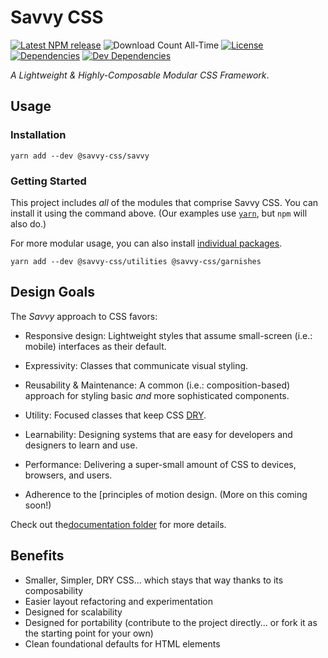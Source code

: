 # Savvy CSS

[![Latest NPM release][npm-badge]][npm-badge-url]
![Download Count All-Time][download-count-badge]
[![License][license-badge]][license-badge-url]
[![Dependencies][dependencies-badge]][dependencies-badge-url]
[![Dev Dependencies][devDependencies-badge]][devDependencies-badge-url]

_A Lightweight & Highly-Composable Modular CSS Framework_.

## Usage 

### Installation

```shell
yarn add --dev @savvy-css/savvy
```

### Getting Started

This project includes _all_ of the modules that comprise Savvy CSS. You can install it using the command above.
(Our examples use [`yarn`](https://yarnpkg.com), but `npm` will also do.)

For more modular usage, you can also install [individual packages]().

```shell
yarn add --dev @savvy-css/utilities @savvy-css/garnishes
```

## Design Goals

The _Savvy_ approach to CSS favors:

- Responsive design: Lightweight styles that assume small-screen (i.e.: mobile) interfaces as their default.

- Expressivity: Classes that communicate visual styling.

- Reusability & Maintenance: A common (i.e.: composition-based) approach for styling basic _and_ more sophisticated components.

- Utility: Focused classes that keep CSS [DRY](https://en.wikipedia.org/wiki/Don%27t_repeat_yourself).

- Learnability: Designing systems that are easy for developers and designers to learn and use.

- Performance: Delivering a super-small amount of CSS to devices, browsers, and users.

- Adherence to the [principles of motion design. (More on this coming soon!)

Check out the[documentation folder](./docs) for more details.

## Benefits

- Smaller, Simpler, DRY CSS... which stays that way thanks to its composability
- Easier layout refactoring and experimentation
- Designed for scalability
- Designed for portability (contribute to the project directly... or fork it as the starting point for your own)
- Clean foundational defaults for HTML elements



[npm-badge]: https://img.shields.io/npm/v/@savvy-css/savvy.svg
[npm-badge-url]: https://www.npmjs.com/package/@savvy-css/savvy
[download-count-badge]: https://img.shields.io/npm/dt/@savvy-css/savvy.svg
[license-badge]: https://img.shields.io/npm/l/@savvy-css/savvy.svg
[license-badge-url]: ./LICENSE
[dependencies-badge]: https://img.shields.io/david/savvy-css/savvy.svg
[dependencies-badge-url]: https://david-dm.org/savvy-css/savvy
[devDependencies-badge]: https://img.shields.io/david/dev/savvy-css/savvy.svg
[devDependencies-badge-url]: https://david-dm.org/savvy-css/savvy#info=devDependencies
